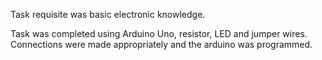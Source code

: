 Task requisite was basic electronic knowledge.

Task was completed using Arduino Uno, resistor, LED and jumper wires.
Connections were made appropriately and the arduino was programmed.
